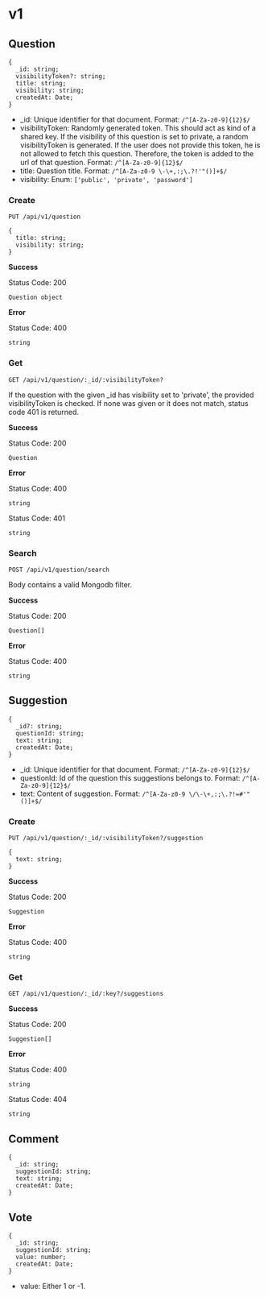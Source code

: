 # v1

## Question

    {
      _id: string;
      visibilityToken?: string;
      title: string;
      visibility: string;
      createdAt: Date;
    }

* _id: Unique identifier for that document. Format: `/^[A-Za-z0-9]{12}$/`
* visibilityToken: Randomly generated token. This should act as kind of a
  shared key. If the visibility of this question is set to private, a random
  visibilityToken is generated. If the user does not provide this token, he
  is not allowed to fetch this question. Therefore, the token is added to the
  url of that question. Format: `/^[A-Za-z0-9]{12}$/`
* title: Question title. Format: `/^[A-Za-z0-9 \-\+,:;\.?!'"()]+$/`
* visibility: Enum: `['public', 'private', 'password']`


### Create
`PUT /api/v1/question`

    {
      title: string;
      visibility: string;
    }

**Success**

Status Code: 200

    Question object

**Error**

Status Code: 400

    string


### Get
`GET /api/v1/question/:_id/:visibilityToken?`

If the question with the given _id has visibility set to 'private', the
provided visibilityToken is checked. If none was given or it does not match,
status code 401 is returned.

**Success**

Status Code: 200

    Question

**Error**

Status Code: 400

    string

Status Code: 401

    string


### Search
`POST /api/v1/question/search`

Body contains a valid Mongodb filter.

**Success**

Status Code: 200

    Question[]

**Error**

Status Code: 400

    string


## Suggestion

    {
      _id?: string;
      questionId: string;
      text: string;
      createdAt: Date;
    }

* _id: Unique identifier for that document. Format: `/^[A-Za-z0-9]{12}$/`
* questionId: Id of the question this suggestions belongs to.
  Format: `/^[A-Za-z0-9]{12}$/`
* text: Content of suggestion. Format: `/^[A-Za-z0-9 \/\-\+,:;\.?!=#'"()]+$/`


### Create
`PUT /api/v1/question/:_id/:visibilityToken?/suggestion`

    {
      text: string;
    }

**Success**

Status Code: 200

    Suggestion

**Error**

Status Code: 400

    string


### Get
`GET /api/v1/question/:_id/:key?/suggestions`

**Success**

Status Code: 200

    Suggestion[]

**Error**

Status Code: 400

    string

Status Code: 404

    string


## Comment

    {
      _id: string;
      suggestionId: string;
      text: string;
      createdAt: Date;
    }


## Vote

    {
      _id: string;
      suggestionId: string;
      value: number;
      createdAt: Date;
    }

* value: Either 1 or -1.